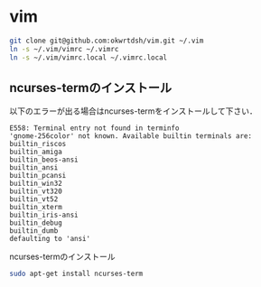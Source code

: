 # vim

```bash
git clone git@github.com:okwrtdsh/vim.git ~/.vim
ln -s ~/.vim/vimrc ~/.vimrc
ln -s ~/.vim/vimrc.local ~/.vimrc.local
```

## ncurses-termのインストール
以下のエラーが出る場合はncurses-termをインストールして下さい．
```
E558: Terminal entry not found in terminfo
'gnome-256color' not known. Available builtin terminals are:
builtin_riscos
builtin_amiga
builtin_beos-ansi
builtin_ansi
builtin_pcansi
builtin_win32
builtin_vt320
builtin_vt52
builtin_xterm
builtin_iris-ansi
builtin_debug
builtin_dumb
defaulting to 'ansi'
```
ncurses-termのインストール

```bash
sudo apt-get install ncurses-term
```
